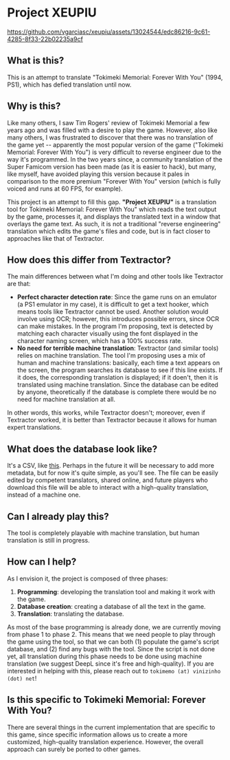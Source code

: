 # Project XEUPIU

https://github.com/vgarciasc/xeupiu/assets/13024544/edc86216-9c61-4285-8f33-22b02235a9cf

## What is this?

This is an attempt to translate "Tokimeki Memorial: Forever With You" (1994, PS1), which has defied translation until now.

## Why is this?

Like many others, I saw Tim Rogers' review of Tokimeki Memorial a few years ago and was filled with a desire to play the game. However, also like many others, I was frustrated to discover that there was no translation of the game yet -- apparently the most popular version of the game ("Tokimeki Memorial: Forever With You") is very difficult to reverse engineer due to the way it's programmed. In the two years since, a community translation of the Super Famicom version has been made (as it is easier to hack), but many, like myself, have avoided playing this version because it pales in comparison to the more premium "Forever With You" version (which is fully voiced and runs at 60 FPS, for example).

This project is an attempt to fill this gap. **"Project XEUPIU"** is a translation tool for Tokimeki Memorial: Forever With You" which reads the text output by the game, processes it, and displays the translated text in a window that overlays the game text. As such, it is not a traditional "reverse engineering" translation which edits the game's files and code, but is in fact closer to approaches like that of Textractor.

## How does this differ from Textractor?

The main differences between what I'm doing and other tools like Textractor are that:
- **Perfect character detection rate**: Since the game runs on an emulator (a PS1 emulator in my case), it is difficult to get a text hooker, which means tools like Textractor cannot be used. Another solution would involve using OCR; however, this introduces possible errors, since OCR can make mistakes. In the program I'm proposing, text is detected by matching each character visually using the font displayed in the character naming screen, which has a 100% success rate.
- **No need for terrible machine translation**: Textractor (and similar tools) relies on machine translation. The tool I'm proposing uses a mix of human and machine translations: basically, each time a text appears on the screen, the program searches its database to see if this line exists. If it does, the corresponding translation is displayed; if it doen't, then it is translated using machine translation. Since the database can be edited by anyone, theoretically if the database is complete there would be no need for machine translation at all.

In other words, this works, while Textractor doesn't; moreover, even if Textractor worked, it is better than Textractor because it allows for human expert translations.

## What does the database look like?

It's a CSV, like [this](https://github.com/vgarciasc/xeupiu/blob/main/data/texts/database_text.csv). Perhaps in the future it will be necessary to add more metadata, but for now it's quite simple, as you'll see. The file can be easily edited by competent translators, shared online, and future players who download this file will be able to interact with a high-quality translation, instead of a machine one.

## Can I already play this?

The tool is completely playable with machine translation, but human translation is still in progress.

## How can I help?

As I envision it, the project is composed of three phases:

1. **Programming**: developing the translation tool and making it work with the game.
2. **Database creation**: creating a database of all the text in the game.
3. **Translation**: translating the database.

As most of the base programming is already done, we are currently moving from phase 1 to phase 2.
This means that we need people to play through the game using the tool, so that we can both (1) populate
the game's script database, and (2) find any bugs with the tool. Since the script is not done yet, all translation
during this phase needs to be done using machine translation (we suggest DeepL since it's free and high-quality).
If you are interested in helping with this, please reach out to `tokimemo (at) vinizinho (dot) net`!

## Is this specific to Tokimeki Memorial: Forever With You?

There are several things in the current implementation that are specific to this game, since specific information 
allows us to create a more customized, high-quality translation experience. 
However, the overall approach can surely be ported to other games.